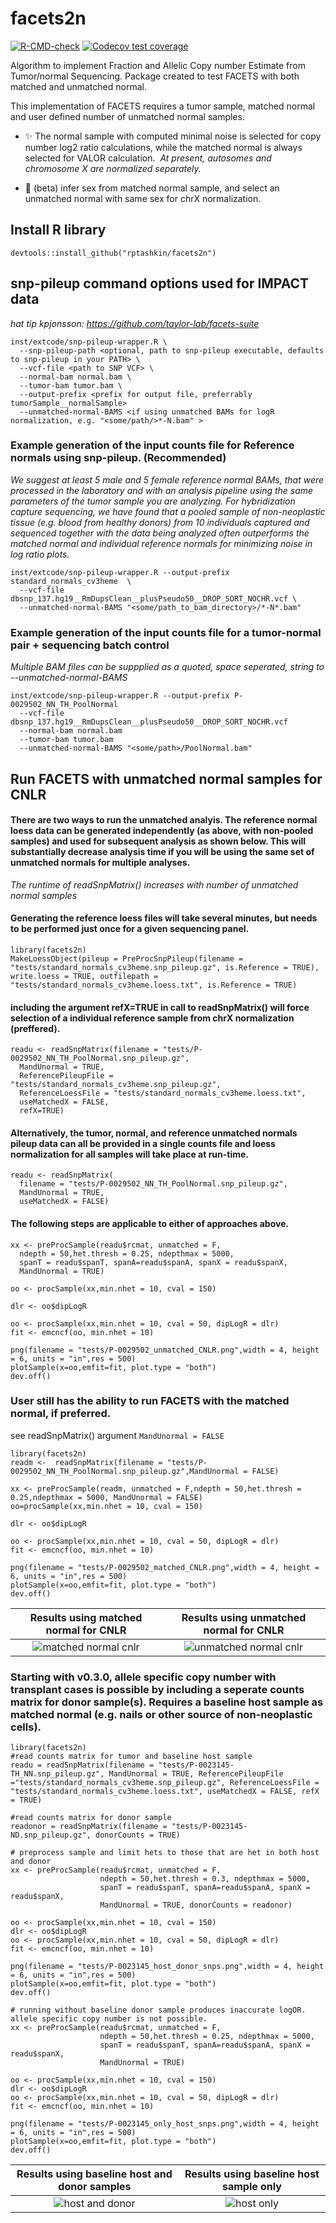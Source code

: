 # facets2n
<!-- badges: start -->
[![R-CMD-check](https://github.com/rptashkin/facets2n/workflows/R-CMD-check/badge.svg)](https://github.com/rptashkin/facets2n/actions)
[![Codecov test coverage](https://codecov.io/gh/rptashkin/facets2n/branch/master/graph/badge.svg)](https://app.codecov.io/gh/rptashkin/facets2n?branch=master)
<!-- badges: end -->

Algorithm to implement Fraction and Allelic Copy number Estimate from Tumor/normal Sequencing. Package created to test FACETS with both matched and unmatched normal.

This implementation of FACETS requires a tumor sample, matched normal and user defined number of unmatched normal samples. 

- :sparkles: The normal sample with computed minimal noise is selected for copy number log2 ratio calculations, while the matched normal is always selected for VALOR calculation. 
      *At present, autosomes and chromosome X are normalized separately.*

- :construction: (beta) infer sex from matched normal sample, and select an unmatched normal with same sex for chrX normalization.

## Install R library

```
devtools::install_github("rptashkin/facets2n")
```

## snp-pileup command options used for IMPACT data
*hat tip kpjonsson: https://github.com/taylor-lab/facets-suite*
```
inst/extcode/snp-pileup-wrapper.R \
  --snp-pileup-path <optional, path to snp-pileup executable, defaults to snp-pileup in your PATH> \
  --vcf-file <path to SNP VCF> \
  --normal-bam normal.bam \
  --tumor-bam tumor.bam \
  --output-prefix <prefix for output file, preferrably tumorSample__normalSample>
  --unmatched-normal-BAMS <if using unmatched BAMs for logR normalization, e.g. "<some/path/>*-N.bam" >
```

### Example generation of the input counts file for Reference normals using snp-pileup. (Recommended)
*We suggest at least 5 male and 5 female reference normal BAMs, that were processed in the laboratory and with an analysis pipeline using the same parameters of the tumor sample you are analyzing. For hybridization capture sequencing, we have found that a pooled sample of non-neoplastic tissue (e.g. blood from healthy donors) from 10 individuals captured and sequenced together with the data being analyzed often outperforms the matched normal and individual reference normals for minimizing noise in log ratio plots.*
```
inst/extcode/snp-pileup-wrapper.R --output-prefix standard_normals_cv3heme  \
  --vcf-file dbsnp_137.hg19__RmDupsClean__plusPseudo50__DROP_SORT_NOCHR.vcf \
  --unmatched-normal-BAMS "<some/path_to_bam_directory>/*-N*.bam"
```

### Example generation of the input counts file for a tumor-normal pair + sequencing batch control
*Multiple BAM files can be suppplied as a quoted, space seperated, string to --unmatched-normal-BAMS*
```
inst/extcode/snp-pileup-wrapper.R --output-prefix P-0029502_NN_TH_PoolNormal  
  --vcf-file dbsnp_137.hg19__RmDupsClean__plusPseudo50__DROP_SORT_NOCHR.vcf
  --normal-bam normal.bam
  --tumor-bam tumor.bam
  --unmatched-normal-BAMS "<some/path>/PoolNormal.bam"
```

## Run FACETS with unmatched normal samples for CNLR

#### There are two ways to run the unmatched analyis. The reference normal loess data can be generated independently (as above, with non-pooled samples) and used for subsequent analysis as shown below. This will substantially decrease analysis time if you will be using the same set of unmatched normals for multiple analyses. 
*The runtime of readSnpMatrix() increases with number of unmatched normal samples*

#### Generating the reference loess files will take several minutes, but needs to be performed just once for a given sequencing panel.
```
library(facets2n)
MakeLoessObject(pileup = PreProcSnpPileup(filename = "tests/standard_normals_cv3heme.snp_pileup.gz", is.Reference = TRUE), write.loess = TRUE, outfilepath = "tests/standard_normals_cv3heme.loess.txt", is.Reference = TRUE)
```
#### including the argument refX=TRUE in call to readSnpMatrix() will force selection of a individual reference sample from chrX normalization (preffered). 
```
readu <- readSnpMatrix(filename = "tests/P-0029502_NN_TH_PoolNormal.snp_pileup.gz",
  MandUnormal = TRUE,
  ReferencePileupFile = "tests/standard_normals_cv3heme.snp_pileup.gz",
  ReferenceLoessFile = "tests/standard_normals_cv3heme.loess.txt",
  useMatchedX = FALSE,
  refX=TRUE)
```

#### Alternatively, the tumor, normal, and reference unmatched normals pileup data can all be provided in a single counts file and loess normalization for all samples will take place at run-time.
```
readu <- readSnpMatrix(
  filename = "tests/P-0029502_NN_TH_PoolNormal.snp_pileup.gz",
  MandUnormal = TRUE,
  useMatchedX = FALSE)

```

#### The following steps are applicable to either of approaches above.
```
xx <- preProcSample(readu$rcmat, unmatched = F,
  ndepth = 50,het.thresh = 0.25, ndepthmax = 5000,
  spanT = readu$spanT, spanA=readu$spanA, spanX = readu$spanX,
  MandUnormal = TRUE)
```
```
oo <- procSample(xx,min.nhet = 10, cval = 150)
```
```
dlr <- oo$dipLogR
```
```
oo <- procSample(xx,min.nhet = 10, cval = 50, dipLogR = dlr)
fit <- emcncf(oo, min.nhet = 10)
```
```
png(filename = "tests/P-0029502_unmatched_CNLR.png",width = 4, height = 6, units = "in",res = 500)
plotSample(x=oo,emfit=fit, plot.type = "both")
dev.off()
```

### User still has the ability to run FACETS with the matched normal, if preferred.
see readSnpMatrix() argument  ```MandUnormal = FALSE```
```
library(facets2n)
readm <-  readSnpMatrix(filename = "tests/P-0029502_NN_TH_PoolNormal.snp_pileup.gz",MandUnormal = FALSE)
```
```
xx <- preProcSample(readm, unmatched = F,ndepth = 50,het.thresh = 0.25,ndepthmax = 5000, MandUnormal = FALSE)
oo=procSample(xx,min.nhet = 10, cval = 150)
```
```
dlr <- oo$dipLogR
```
```
oo <- procSample(xx,min.nhet = 10, cval = 50, dipLogR = dlr)
fit <- emcncf(oo, min.nhet = 10)
```
```
png(filename = "tests/P-0029502_matched_CNLR.png",width = 4, height = 6, units = "in",res = 500)
plotSample(x=oo,emfit=fit, plot.type = "both")
dev.off()
```

Results using matched normal for CNLR                     |  Results using unmatched normal for CNLR
:--------------------------------------------------------:|:------------------------------------------------------------:
![matched normal cnlr](/tests/P-0029502_matched_CNLR.png) | ![unmatched normal cnlr](/tests/P-0029502_unmatched_CNLR.png)



### Starting with v0.3.0, allele specific copy number with transplant cases is possible by including a seperate counts matrix for donor sample(s). Requires a baseline host sample as matched normal (e.g. nails or other source of non-neoplastic cells). 
```
library(facets2n)
#read counts matrix for tumor and baseline host sample
readu = readSnpMatrix(filename = "tests/P-0023145-TH_NN.snp_pileup.gz", MandUnormal = TRUE, ReferencePileupFile ="tests/standard_normals_cv3heme.snp_pileup.gz", ReferenceLoessFile = "tests/standard_normals_cv3heme.loess.txt", useMatchedX = FALSE, refX = TRUE)
```
```
#read counts matrix for donor sample
readonor = readSnpMatrix(filename = "tests/P-0023145-ND.snp_pileup.gz", donorCounts = TRUE)
```

```
# preprocess sample and limit hets to those that are het in both host and donor
xx <- preProcSample(readu$rcmat, unmatched = F,
                    ndepth = 50,het.thresh = 0.3, ndepthmax = 5000,
                    spanT = readu$spanT, spanA=readu$spanA, spanX = readu$spanX,
                    MandUnormal = TRUE, donorCounts = readonor)
```

```
oo <- procSample(xx,min.nhet = 10, cval = 150)
dlr <- oo$dipLogR
oo <- procSample(xx,min.nhet = 10, cval = 50, dipLogR = dlr)
fit <- emcncf(oo, min.nhet = 10)

png(filename = "tests/P-0023145_host_donor_snps.png",width = 4, height = 6, units = "in",res = 500)
plotSample(x=oo,emfit=fit, plot.type = "both")
dev.off()
```

```
# running without baseline donor sample produces inaccurate logOR. allele specific copy number is not possible.
xx <- preProcSample(readu$rcmat, unmatched = F,
                    ndepth = 50,het.thresh = 0.25, ndepthmax = 5000,
                    spanT = readu$spanT, spanA=readu$spanA, spanX = readu$spanX,
                    MandUnormal = TRUE)

oo <- procSample(xx,min.nhet = 10, cval = 150)
dlr <- oo$dipLogR
oo <- procSample(xx,min.nhet = 10, cval = 50, dipLogR = dlr)
fit <- emcncf(oo, min.nhet = 10)

png(filename = "tests/P-0023145_only_host_snps.png",width = 4, height = 6, units = "in",res = 500)
plotSample(x=oo,emfit=fit, plot.type = "both")
dev.off()
```
Results using baseline host and donor samples             |  Results using baseline host sample only
:--------------------------------------------------------:|:------------------------------------------------------------:
![host and donor](/tests/P-0023145_host_donor_snps.png) | ![host only](/tests/P-0023145_only_host_snps.png)


